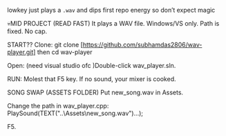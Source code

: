 lowkey just plays a `.wav` and dips
first repo energy so don’t expect magic

💀MID PROJECT (READ FAST)
It plays a WAV file. Windows/VS only. Path is fixed. No cap.

START??
Clone: git clone [https://github.com/subhamdas2806/wav-player.git] then cd wav-player

Open: (need visual studio ofc )Double-click wav_player.sln.

RUN: Molest that F5 key. If no sound, your mixer is cooked. 

SONG SWAP (ASSETS FOLDER)
Put new_song.wav in Assets.

Change the path in wav_player.cpp: PlaySound(TEXT("..\\Assets\\new_song.wav")...);

F5.